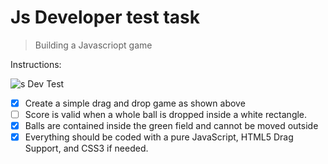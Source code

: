 # Js Developer test task

> Building a Javascriopt game

Instructions:

![s Dev Test](./Web-1920–1.png "Js Dev Test")

- [x] Create a simple drag and drop game as shown above
- [ ] Score is valid when a whole ball is dropped inside a white rectangle.
- [x] Balls are contained inside the green field and cannot be moved outside
- [x] Everything should be coded with a pure JavaScript, HTML5 Drag Support, and CSS3 if needed.
